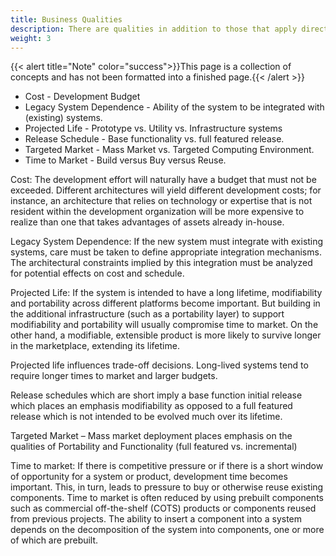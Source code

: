 ```yaml
---
title: Business Qualities
description: There are qualities in addition to those that apply directly to a system, but are equally important in shaping a system’s architecture. They concern issues such as cost and schedule, marketability, and organizational factors such as workforce availability.
weight: 3
---
```

{{< alert title="Note" color="success">}}This page is a collection of concepts and has not been formatted into a finished page.{{< /alert >}}


- Cost - Development Budget
- Legacy System Dependence - Ability of the system to be integrated with (existing) systems.
- Projected Life - Prototype vs. Utility vs. Infrastructure systems
- Release Schedule - Base functionality vs. full featured release.
- Targeted Market - Mass Market vs. Targeted Computing Environment.
- Time to Market - Build versus Buy versus Reuse.


Cost: The development effort will naturally have a budget that must not be exceeded.  Different architectures will yield different development costs; for instance, an architecture that relies on technology or expertise that is not resident within the development organization will be more expensive to realize than one that takes advantages of assets already in-house.

Legacy System Dependence:  If the new system must integrate with existing systems, care must be taken to define appropriate integration mechanisms.  The architectural constraints implied by this integration must be analyzed for potential effects on cost and schedule.

Projected Life:  If the system is intended to have a long lifetime, modifiability and portability across different platforms become important.  But building in the additional infrastructure (such as a portability layer) to support modifiability and portability will usually compromise time to market.  On the other hand, a modifiable, extensible product is more likely to survive longer in the marketplace, extending its lifetime.

Projected life influences trade-off decisions. Long-lived systems tend to require longer times to market and larger budgets.

Release schedules which are short imply a base function initial release which places an emphasis modifiability as opposed to a full featured release which is not intended to be evolved much over its lifetime.

Targeted Market – Mass market deployment places emphasis on the qualities of Portability and Functionality (full featured vs. incremental)

Time to market:  If there is competitive pressure or if there is a short window of opportunity for a system or product, development time becomes important.  This, in turn, leads to pressure to buy or otherwise reuse existing components.  Time to market is often reduced by using prebuilt components such as commercial off-the-shelf (COTS) products or components reused from previous projects.  The ability to insert a component into a system depends on the decomposition of the system into components, one or more of which are prebuilt.

